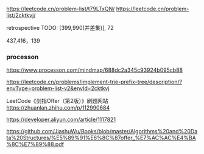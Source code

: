 https://leetcode.cn/problem-list/t79LTxQN/
https://leetcode.cn/problem-list/2cktkvj/

retrospective
TODO: [399,990(并差集)], 72

437,416，139

### processon

https://www.processon.com/mindmap/688dc2a345c93924b095cb88

https://leetcode.cn/problems/implement-trie-prefix-tree/description/?envType=problem-list-v2&envId=2cktkvj

LeetCode《剑指Offer（第2版）》刷题网站
https://zhuanlan.zhihu.com/p/112990684

https://developer.aliyun.com/article/1117821

https://github.com/JiashuWu/Books/blob/master/Algorithms%20and%20Data%20Structures/%E5%89%91%E6%8C%87offer_%E7%AC%AC%E4%BA%8C%E7%89%88.pdf